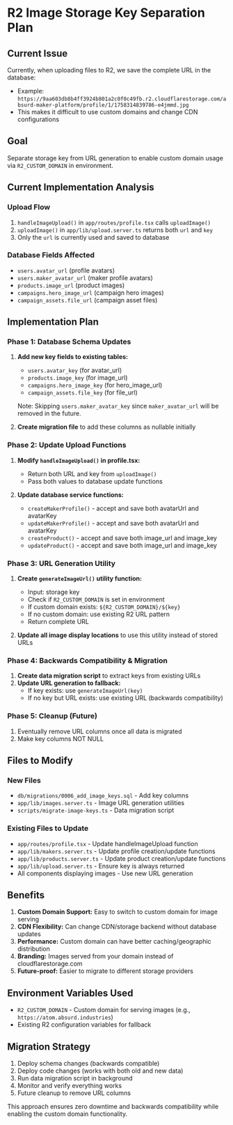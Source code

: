 # R2 Image Storage Key Separation Plan

## Current Issue

Currently, when uploading files to R2, we save the complete URL in the database:

- Example: `https://9aa603db8b4ff3924b801a2c0f0c49fb.r2.cloudflarestorage.com/absurd-maker-platform/profile/1/1758314839786-e4jmmd.jpg`
- This makes it difficult to use custom domains and change CDN configurations

## Goal

Separate storage key from URL generation to enable custom domain usage via `R2_CUSTOM_DOMAIN` in environment.

## Current Implementation Analysis

### Upload Flow

1. `handleImageUpload()` in `app/routes/profile.tsx` calls `uploadImage()`
2. `uploadImage()` in `app/lib/upload.server.ts` returns both `url` and `key`
3. Only the `url` is currently used and saved to database

### Database Fields Affected

- `users.avatar_url` (profile avatars)
- `users.maker_avatar_url` (maker profile avatars)
- `products.image_url` (product images)
- `campaigns.hero_image_url` (campaign hero images)
- `campaign_assets.file_url` (campaign asset files)

## Implementation Plan

### Phase 1: Database Schema Updates

1. **Add new key fields to existing tables:**
   - `users.avatar_key` (for avatar_url)
   - `products.image_key` (for image_url)
   - `campaigns.hero_image_key` (for hero_image_url)
   - `campaign_assets.file_key` (for file_url)

   Note: Skipping `users.maker_avatar_key` since `maker_avatar_url` will be removed in the future.

2. **Create migration file** to add these columns as nullable initially

### Phase 2: Update Upload Functions

1. **Modify `handleImageUpload()` in profile.tsx:**
   - Return both URL and key from `uploadImage()`
   - Pass both values to database update functions

2. **Update database service functions:**
   - `createMakerProfile()` - accept and save both avatarUrl and avatarKey
   - `updateMakerProfile()` - accept and save both avatarUrl and avatarKey
   - `createProduct()` - accept and save both image_url and image_key
   - `updateProduct()` - accept and save both image_url and image_key

### Phase 3: URL Generation Utility

1. **Create `generateImageUrl()` utility function:**
   - Input: storage key
   - Check if `R2_CUSTOM_DOMAIN` is set in environment
   - If custom domain exists: `${R2_CUSTOM_DOMAIN}/${key}`
   - If no custom domain: use existing R2 URL pattern
   - Return complete URL

2. **Update all image display locations** to use this utility instead of stored URLs

### Phase 4: Backwards Compatibility & Migration

1. **Create data migration script** to extract keys from existing URLs
2. **Update URL generation to fallback:**
   - If key exists: use `generateImageUrl(key)`
   - If no key but URL exists: use existing URL (backwards compatibility)

### Phase 5: Cleanup (Future)

1. Eventually remove URL columns once all data is migrated
2. Make key columns NOT NULL

## Files to Modify

### New Files

- `db/migrations/0006_add_image_keys.sql` - Add key columns
- `app/lib/images.server.ts` - Image URL generation utilities
- `scripts/migrate-image-keys.ts` - Data migration script

### Existing Files to Update

- `app/routes/profile.tsx` - Update handleImageUpload function
- `app/lib/makers.server.ts` - Update profile creation/update functions
- `app/lib/products.server.ts` - Update product creation/update functions
- `app/lib/upload.server.ts` - Ensure key is always returned
- All components displaying images - Use new URL generation

## Benefits

1. **Custom Domain Support:** Easy to switch to custom domain for image serving
2. **CDN Flexibility:** Can change CDN/storage backend without database updates
3. **Performance:** Custom domain can have better caching/geographic distribution
4. **Branding:** Images served from your domain instead of cloudflarestorage.com
5. **Future-proof:** Easier to migrate to different storage providers

## Environment Variables Used

- `R2_CUSTOM_DOMAIN` - Custom domain for serving images (e.g., `https://atom.absurd.industries`)
- Existing R2 configuration variables for fallback

## Migration Strategy

1. Deploy schema changes (backwards compatible)
2. Deploy code changes (works with both old and new data)
3. Run data migration script in background
4. Monitor and verify everything works
5. Future cleanup to remove URL columns


This approach ensures zero downtime and backwards compatibility while enabling the custom domain functionality.
